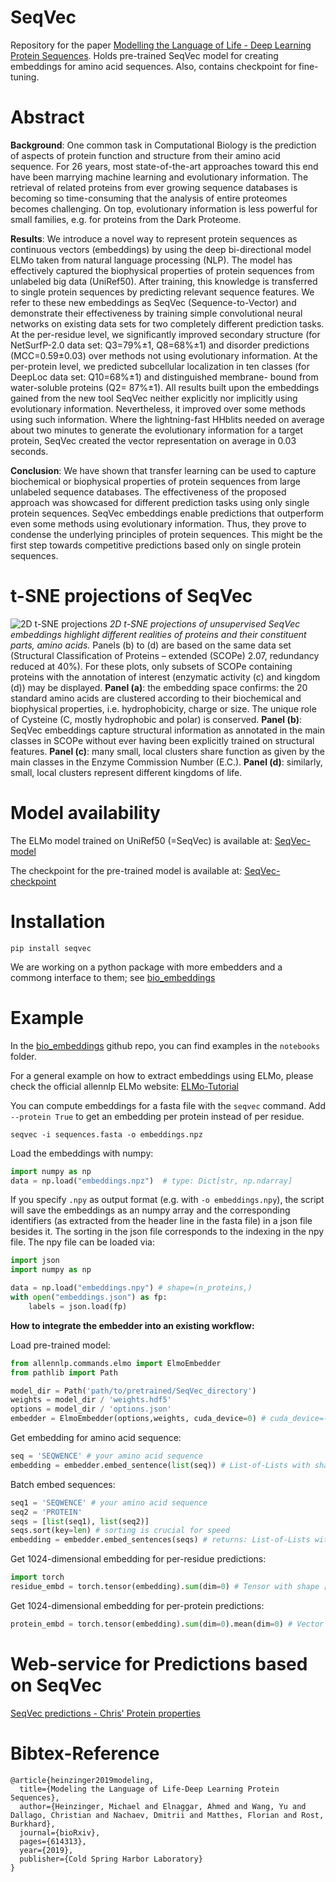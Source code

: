 # SeqVec

Repository for the paper [Modelling the Language of Life - Deep Learning Protein Sequences](https://www.biorxiv.org/content/10.1101/614313v3).
Holds pre-trained SeqVec model for creating embeddings for amino acid sequences. Also, contains checkpoint for fine-tuning.

# Abstract
**Background**: One common task in Computational Biology is the prediction of aspects of protein function and structure from their amino acid sequence. For 26 years, most state-of-the-art approaches toward this end have been marrying machine learning and evolutionary information. The retrieval of related proteins from ever growing sequence databases is becoming so time-consuming that the analysis of entire proteomes becomes challenging. On top, evolutionary information is less powerful for small families, e.g. for proteins from the Dark Proteome.

**Results**: We introduce a novel way to represent protein sequences as continuous vectors (embeddings) by using the deep bi-directional model ELMo taken from natural language processing (NLP). The model has effectively captured the biophysical properties of protein sequences from unlabeled big data (UniRef50). After training, this knowledge is transferred to single protein sequences by predicting relevant sequence features. We refer to these new embeddings as SeqVec (Sequence-to-Vector) and demonstrate their effectiveness by training simple convolutional neural networks on existing data sets for two completely different prediction tasks. At the per-residue level, we significantly improved secondary structure (for NetSurfP-2.0 data set: Q3=79%±1, Q8=68%±1) and disorder predictions (MCC=0.59±0.03) over methods not using evolutionary information. At the per-protein level, we predicted subcellular localization in ten classes (for DeepLoc data set: Q10=68%±1) and distinguished membrane- bound from water-soluble proteins (Q2= 87%±1). All results built upon the embeddings gained from the new tool SeqVec neither explicitly nor implicitly using evolutionary information. Nevertheless, it improved over some methods using such information. Where the lightning-fast HHblits needed on average about two minutes to generate the evolutionary information for a target protein, SeqVec created the vector representation on average in 0.03 seconds.

**Conclusion**: We have shown that transfer learning can be used to capture biochemical or biophysical properties of protein sequences from large unlabeled sequence databases. The effectiveness of the proposed approach was showcased for different prediction tasks using only single protein sequences. SeqVec embeddings enable predictions that outperform even some methods using evolutionary information. Thus, they prove to condense the underlying principles of protein sequences. This might be the first step towards competitive predictions based only on single protein sequences.

# t-SNE projections of SeqVec
![2D t-SNE projections](seqvec_tsne.png "2D t-SNE projections of SeqVec")
*2D t-SNE projections of unsupervised SeqVec embeddings highlight different realities of proteins and their constituent parts, amino acids.* Panels (b) to (d) are based on the same data set (Structural Classification of Proteins – extended (SCOPe) 2.07, redundancy reduced at 40%). For these plots, only subsets of SCOPe containing proteins with the annotation of interest (enzymatic activity (c) and kingdom (d)) may be displayed. **Panel (a)**: the embedding space confirms: the 20 standard amino acids are clustered according to their biochemical and biophysical properties, i.e. hydrophobicity, charge or size. The unique role of Cysteine (C, mostly hydrophobic and polar) is conserved. **Panel (b)**: SeqVec embeddings capture structural information as annotated in the main classes in SCOPe without ever having been explicitly trained on structural features. **Panel (c)**: many small, local clusters share function as given by the main classes in the Enzyme Commission Number (E.C.). **Panel (d)**: similarly, small, local clusters represent different kingdoms of life.

# Model availability
The ELMo model trained on UniRef50 (=SeqVec) is available at:
[SeqVec-model](https://rostlab.org/~deepppi/seqvec.zip)

The checkpoint for the pre-trained model is available at:
[SeqVec-checkpoint](https://rostlab.org/~deepppi/seqvec_checkpoint.tar.gz)

# Installation

```
pip install seqvec
```

We are working on a python package with more embedders and a commong interface to them; see [bio_embeddings](https://github.com/sacdallago/bio_embeddings)

# Example

In the [bio_embeddings](https://github.com/sacdallago/bio_embeddings) github repo, you can find examples in the `notebooks` folder.

For a general example on how to extract embeddings using ELMo, please check the 
official allennlp ELMo website: [ELMo-Tutorial](https://github.com/allenai/allennlp/blob/master/tutorials/how_to/elmo.md)

You can compute embeddings for a fasta file with the `seqvec` command. Add `--protein True` to get an embedding per protein instead of per residue.

```
seqvec -i sequences.fasta -o embeddings.npz
```

Load the embeddings with numpy:

```python
import numpy as np
data = np.load("embeddings.npz")  # type: Dict[str, np.ndarray]
```

If you specify `.npy` as output format (e.g. with `-o embeddings.npy`), the script will save the embeddings as an numpy array and the corresponding identifiers (as extracted from the header line in the fasta file) in a json file besides it. The sorting in the json file corresponds to the indexing in the npy file. The npy file can be loaded via:

```python
import json
import numpy as np

data = np.load("embeddings.npy") # shape=(n_proteins,)
with open("embeddings.json") as fp:
    labels = json.load(fp)
```

**How to integrate the embedder into an existing workflow:**


Load pre-trained model:

```python
from allennlp.commands.elmo import ElmoEmbedder
from pathlib import Path

model_dir = Path('path/to/pretrained/SeqVec_directory')
weights = model_dir / 'weights.hdf5'
options = model_dir / 'options.json'
embedder = ElmoEmbedder(options,weights, cuda_device=0) # cuda_device=-1 for CPU
```

Get embedding for amino acid sequence:

```python
seq = 'SEQWENCE' # your amino acid sequence
embedding = embedder.embed_sentence(list(seq)) # List-of-Lists with shape [3,L,1024]
```

Batch embed sequences:

```python
seq1 = 'SEQWENCE' # your amino acid sequence
seq2 = 'PROTEIN'
seqs = [list(seq1), list(seq2)]
seqs.sort(key=len) # sorting is crucial for speed
embedding = embedder.embed_sentences(seqs) # returns: List-of-Lists with shape [3,L,1024]
```

Get 1024-dimensional embedding for per-residue predictions:

```python
import torch
residue_embd = torch.tensor(embedding).sum(dim=0) # Tensor with shape [L,1024]
```

Get 1024-dimensional embedding for per-protein predictions:
```python
protein_embd = torch.tensor(embedding).sum(dim=0).mean(dim=0) # Vector with shape [1024]
```

# Web-service for Predictions based on SeqVec
[SeqVec predictions - Chris' Protein properties](https://embed.protein.properties/)

# Bibtex-Reference
```
@article{heinzinger2019modeling,
  title={Modeling the Language of Life-Deep Learning Protein Sequences},
  author={Heinzinger, Michael and Elnaggar, Ahmed and Wang, Yu and Dallago, Christian and Nachaev, Dmitrii and Matthes, Florian and Rost, Burkhard},
  journal={bioRxiv},
  pages={614313},
  year={2019},
  publisher={Cold Spring Harbor Laboratory}
}
```
